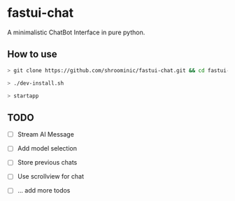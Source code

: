 # fastui-chat

A minimalistic ChatBot Interface in pure python.

## How to use

```bash
> git clone https://github.com/shroominic/fastui-chat.git && cd fastui-chat

> ./dev-install.sh

> startapp
```

## TODO

- [ ] Stream AI Message

- [ ] Add model selection

- [ ] Store previous chats

- [ ] Use scrollview for chat

- [ ] ... add more todos

